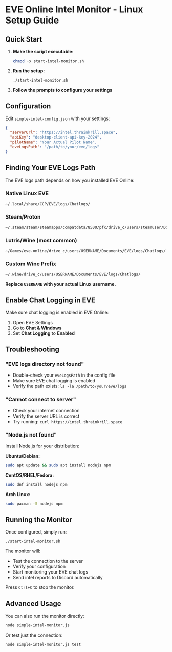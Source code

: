 # EVE Online Intel Monitor - Linux Setup Guide

## Quick Start

1. **Make the script executable:**
   ```bash
   chmod +x start-intel-monitor.sh
   ```

2. **Run the setup:**
   ```bash
   ./start-intel-monitor.sh
   ```

3. **Follow the prompts to configure your settings**

## Configuration

Edit `simple-intel-config.json` with your settings:

```json
{
  "serverUrl": "https://intel.thrainkrill.space",
  "apiKey": "desktop-client-api-key-2024",
  "pilotName": "Your Actual Pilot Name",
  "eveLogsPath": "/path/to/your/eve/logs"
}
```

## Finding Your EVE Logs Path

The EVE logs path depends on how you installed EVE Online:

### Native Linux EVE
```
~/.local/share/CCP/EVE/logs/Chatlogs/
```

### Steam/Proton
```
~/.steam/steam/steamapps/compatdata/8500/pfx/drive_c/users/steamuser/Documents/EVE/logs/Chatlogs/
```

### Lutris/Wine (most common)
```
~/Games/eve-online/drive_c/users/USERNAME/Documents/EVE/logs/Chatlogs/
```

### Custom Wine Prefix
```
~/.wine/drive_c/users/USERNAME/Documents/EVE/logs/Chatlogs/
```

**Replace `USERNAME` with your actual Linux username.**

## Enable Chat Logging in EVE

Make sure chat logging is enabled in EVE Online:
1. Open EVE Settings
2. Go to **Chat & Windows**
3. Set **Chat Logging** to **Enabled**

## Troubleshooting

### "EVE logs directory not found"
- Double-check your `eveLogsPath` in the config file
- Make sure EVE chat logging is enabled
- Verify the path exists: `ls -la /path/to/your/eve/logs`

### "Cannot connect to server"
- Check your internet connection
- Verify the server URL is correct
- Try running: `curl https://intel.thrainkrill.space`

### "Node.js not found"
Install Node.js for your distribution:

**Ubuntu/Debian:**
```bash
sudo apt update && sudo apt install nodejs npm
```

**CentOS/RHEL/Fedora:**
```bash
sudo dnf install nodejs npm
```

**Arch Linux:**
```bash
sudo pacman -S nodejs npm
```

## Running the Monitor

Once configured, simply run:
```bash
./start-intel-monitor.sh
```

The monitor will:
- Test the connection to the server
- Verify your configuration
- Start monitoring your EVE chat logs
- Send intel reports to Discord automatically

Press `Ctrl+C` to stop the monitor.

## Advanced Usage

You can also run the monitor directly:
```bash
node simple-intel-monitor.js
```

Or test just the connection:
```bash
node simple-intel-monitor.js test
```
